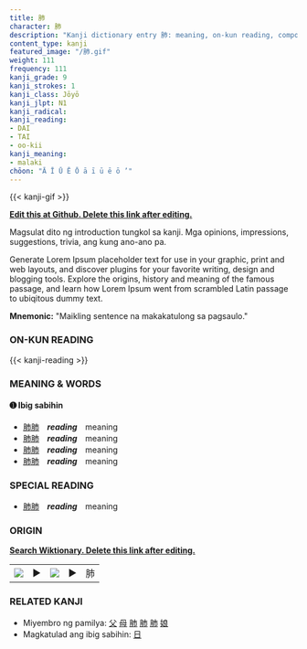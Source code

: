 ```yaml
---
title: 肺
character: 肺
description: "Kanji dictionary entry 肺: meaning, on-kun reading, compounds, origin, related kanji"
content_type: kanji
featured_image: "/肺.gif"
weight: 111
frequency: 111
kanji_grade: 9
kanji_strokes: 1
kanji_class: Jōyō
kanji_jlpt: N1
kanji_radical: 
kanji_reading: 
- DAI
- TAI
- oo-kii
kanji_meaning:
- malaki
chōon: "Ā Ī Ū Ē Ō ā ī ū ē ō ’"
---
```

[//]: # (Don't edit the line below. Kanji animated GIF code is automatically generated.)
{{< kanji-gif >}}

[//]: # (Edit below this line.)

**[Edit this at Github. Delete this link after editing.](https://github.com/tim0g/tim/tree/main/content/kanji/肺/index.md)**

Magsulat dito ng introduction tungkol sa kanji. Mga opinions, impressions, suggestions, trivia, ang kung ano-ano pa.

Generate Lorem Ipsum placeholder text for use in your graphic, print and web layouts, and discover plugins for your favorite writing, design and blogging tools. Explore the origins, history and meaning of the famous passage, and learn how Lorem Ipsum went from scrambled Latin passage to ubiqitous dummy text.
 
**Mnemonic:** "Maikling sentence na makakatulong sa pagsaulo."

### ON-KUN READING

[//]: # (Don't edit the line below. ON-KUN READING code is automatically generated.)
{{< kanji-reading >}}

### MEANING & WORDS

#### ➊ **Ibig sabihin**
  - [肺](../肺)[肺](../肺)　***reading***　meaning
  - [肺](../肺)[肺](../肺)　***reading***　meaning
  - [肺](../肺)[肺](../肺)　***reading***　meaning
  - [肺](../肺)[肺](../肺)　***reading***　meaning

### SPECIAL READING
  - [肺](../肺)[肺](../肺)　***reading***　meaning

### ORIGIN

**[Search Wiktionary. Delete this link after editing.](https://wiktionary.org/wiki/肺)**
<table class="kanji-table"><tr><td>
<img src="60px-肺-bronze.svg.png">
</td><td>▶</td><td>
<img src="60px-肺-oracle.svg.png">
</td><td>▶</td>
<td class="kanji-origin">肺</td>
</tr></table>

### RELATED KANJI
- Miyembro ng pamilya: [父](../父) [母](../母) [肺](../肺) [肺](../肺) [肺](../肺) [娘](../娘)
- Magkatulad ang ibig sabihin: [日](../日)
